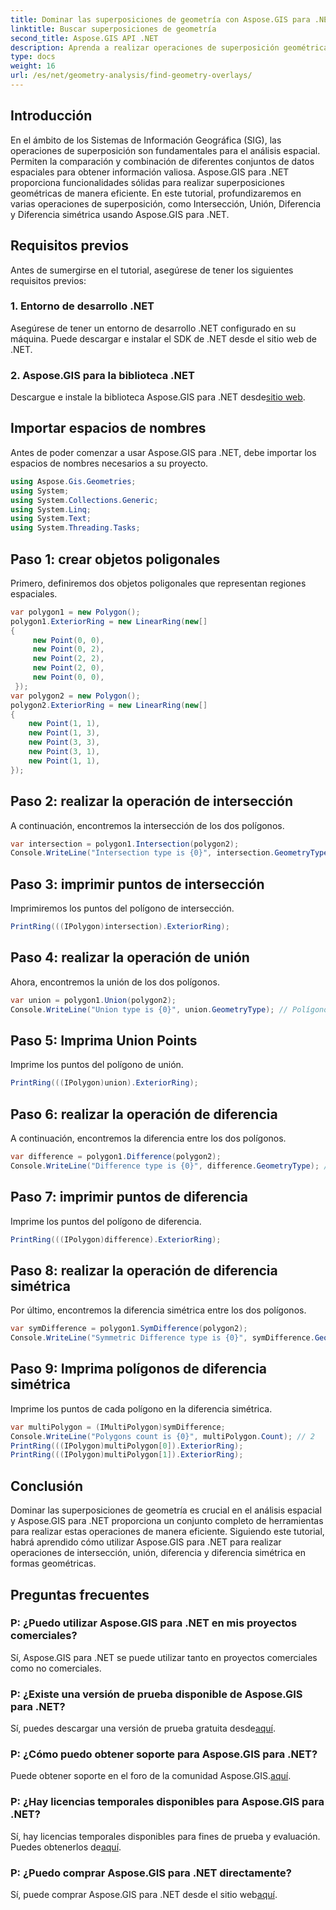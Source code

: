 ```yaml
---
title: Dominar las superposiciones de geometría con Aspose.GIS para .NET
linktitle: Buscar superposiciones de geometría
second_title: Aspose.GIS API .NET
description: Aprenda a realizar operaciones de superposición geométrica utilizando Aspose.GIS para .NET. Dominar operaciones de intersección, unión, diferencia y diferencia simétrica.
type: docs
weight: 16
url: /es/net/geometry-analysis/find-geometry-overlays/
---
```

## Introducción
En el ámbito de los Sistemas de Información Geográfica (SIG), las operaciones de superposición son fundamentales para el análisis espacial. Permiten la comparación y combinación de diferentes conjuntos de datos espaciales para obtener información valiosa. Aspose.GIS para .NET proporciona funcionalidades sólidas para realizar superposiciones geométricas de manera eficiente. En este tutorial, profundizaremos en varias operaciones de superposición, como Intersección, Unión, Diferencia y Diferencia simétrica usando Aspose.GIS para .NET.
## Requisitos previos
Antes de sumergirse en el tutorial, asegúrese de tener los siguientes requisitos previos:
### 1. Entorno de desarrollo .NET
Asegúrese de tener un entorno de desarrollo .NET configurado en su máquina. Puede descargar e instalar el SDK de .NET desde el sitio web de .NET.
### 2. Aspose.GIS para la biblioteca .NET
 Descargue e instale la biblioteca Aspose.GIS para .NET desde[sitio web](https://releases.aspose.com/gis/net/).
## Importar espacios de nombres
Antes de poder comenzar a usar Aspose.GIS para .NET, debe importar los espacios de nombres necesarios a su proyecto.
```csharp
using Aspose.Gis.Geometries;
using System;
using System.Collections.Generic;
using System.Linq;
using System.Text;
using System.Threading.Tasks;
```

## Paso 1: crear objetos poligonales
Primero, definiremos dos objetos poligonales que representan regiones espaciales.
```csharp
var polygon1 = new Polygon();
polygon1.ExteriorRing = new LinearRing(new[]
{
	 new Point(0, 0),
	 new Point(0, 2),
	 new Point(2, 2),
	 new Point(2, 0),
	 new Point(0, 0),
 });
var polygon2 = new Polygon();
polygon2.ExteriorRing = new LinearRing(new[]
{
	new Point(1, 1),
	new Point(1, 3),
	new Point(3, 3),
	new Point(3, 1),
	new Point(1, 1),
});
```
## Paso 2: realizar la operación de intersección
A continuación, encontremos la intersección de los dos polígonos.
```csharp
var intersection = polygon1.Intersection(polygon2);
Console.WriteLine("Intersection type is {0}", intersection.GeometryType); // Polígono
```
## Paso 3: imprimir puntos de intersección
Imprimiremos los puntos del polígono de intersección.
```csharp
PrintRing(((IPolygon)intersection).ExteriorRing);
```
## Paso 4: realizar la operación de unión
Ahora, encontremos la unión de los dos polígonos.
```csharp
var union = polygon1.Union(polygon2);
Console.WriteLine("Union type is {0}", union.GeometryType); // Polígono
```
## Paso 5: Imprima Union Points
Imprime los puntos del polígono de unión.
```csharp
PrintRing(((IPolygon)union).ExteriorRing);
```
## Paso 6: realizar la operación de diferencia
A continuación, encontremos la diferencia entre los dos polígonos.
```csharp
var difference = polygon1.Difference(polygon2);
Console.WriteLine("Difference type is {0}", difference.GeometryType); // Polígono
```
## Paso 7: imprimir puntos de diferencia
Imprime los puntos del polígono de diferencia.
```csharp
PrintRing(((IPolygon)difference).ExteriorRing);
```
## Paso 8: realizar la operación de diferencia simétrica
Por último, encontremos la diferencia simétrica entre los dos polígonos.
```csharp
var symDifference = polygon1.SymDifference(polygon2);
Console.WriteLine("Symmetric Difference type is {0}", symDifference.GeometryType); // Multipolígono
```
## Paso 9: Imprima polígonos de diferencia simétrica
Imprime los puntos de cada polígono en la diferencia simétrica.
```csharp
var multiPolygon = (IMultiPolygon)symDifference;
Console.WriteLine("Polygons count is {0}", multiPolygon.Count); // 2
PrintRing(((IPolygon)multiPolygon[0]).ExteriorRing);
PrintRing(((IPolygon)multiPolygon[1]).ExteriorRing);
```
## Conclusión
Dominar las superposiciones de geometría es crucial en el análisis espacial y Aspose.GIS para .NET proporciona un conjunto completo de herramientas para realizar estas operaciones de manera eficiente. Siguiendo este tutorial, habrá aprendido cómo utilizar Aspose.GIS para .NET para realizar operaciones de intersección, unión, diferencia y diferencia simétrica en formas geométricas.
## Preguntas frecuentes
### P: ¿Puedo utilizar Aspose.GIS para .NET en mis proyectos comerciales?
Sí, Aspose.GIS para .NET se puede utilizar tanto en proyectos comerciales como no comerciales.
### P: ¿Existe una versión de prueba disponible de Aspose.GIS para .NET?
 Sí, puedes descargar una versión de prueba gratuita desde[aquí](https://releases.aspose.com/).
### P: ¿Cómo puedo obtener soporte para Aspose.GIS para .NET?
 Puede obtener soporte en el foro de la comunidad Aspose.GIS.[aquí](https://forum.aspose.com/c/gis/33).
### P: ¿Hay licencias temporales disponibles para Aspose.GIS para .NET?
 Sí, hay licencias temporales disponibles para fines de prueba y evaluación. Puedes obtenerlos de[aquí](https://purchase.aspose.com/temporary-license/).
### P: ¿Puedo comprar Aspose.GIS para .NET directamente?
 Sí, puede comprar Aspose.GIS para .NET desde el sitio web[aquí](https://purchase.aspose.com/buy).